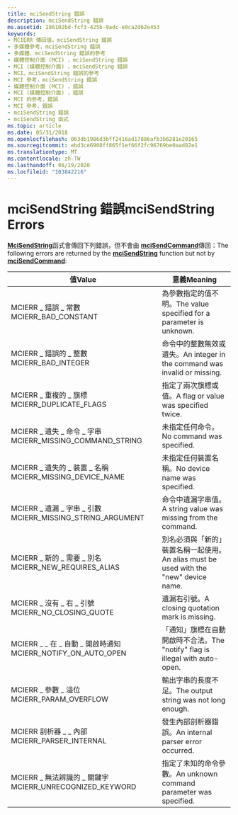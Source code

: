 ```yaml
---
title: mciSendString 錯誤
description: mciSendString 錯誤
ms.assetid: 286102bd-fcf3-425b-9adc-e0ca2d62e453
keywords:
- MCIERR 傳回值，mciSendString 錯誤
- 多媒體參考，mciSendString 錯誤
- 多媒體、mciSendString 錯誤的參考
- 媒體控制介面 (MCI) ，mciSendString 錯誤
- MCI (媒體控制介面) ，mciSendString 錯誤
- MCI、mciSendString 錯誤的參考
- MCI 參考，mciSendString 錯誤
- 媒體控制介面 (MCI) ，錯誤
- MCI (媒體控制介面) ，錯誤
- MCI 的參考，錯誤
- MCI 參考，錯誤
- mciSendString 錯誤
- mciSendString 函式
ms.topic: article
ms.date: 05/31/2018
ms.openlocfilehash: 063db1986d3bff2416ad17886afb3b6281e20165
ms.sourcegitcommit: ebd3ce6908ff865f1ef66f2fc96769be0aad82e1
ms.translationtype: MT
ms.contentlocale: zh-TW
ms.lasthandoff: 08/19/2020
ms.locfileid: "103842216"
---
```

# <a name="mcisendstring-errors"></a><span data-ttu-id="635d9-116">mciSendString 錯誤</span><span class="sxs-lookup"><span data-stu-id="635d9-116">mciSendString Errors</span></span>

<span data-ttu-id="635d9-117">[**MciSendString**](/previous-versions//dd757161(v=vs.85))函式會傳回下列錯誤，但不會由 [**mciSendCommand**](/previous-versions//dd757160(v=vs.85))傳回：</span><span class="sxs-lookup"><span data-stu-id="635d9-117">The following errors are returned by the [**mciSendString**](/previous-versions//dd757161(v=vs.85)) function but not by [**mciSendCommand**](/previous-versions//dd757160(v=vs.85)):</span></span>



| <span data-ttu-id="635d9-118">值</span><span class="sxs-lookup"><span data-stu-id="635d9-118">Value</span></span>                             | <span data-ttu-id="635d9-119">意義</span><span class="sxs-lookup"><span data-stu-id="635d9-119">Meaning</span></span>                                           |
|-----------------------------------|---------------------------------------------------|
| <span data-ttu-id="635d9-120">MCIERR \_ 錯誤 \_ 常數</span><span class="sxs-lookup"><span data-stu-id="635d9-120">MCIERR\_BAD\_CONSTANT</span></span>             | <span data-ttu-id="635d9-121">為參數指定的值不明。</span><span class="sxs-lookup"><span data-stu-id="635d9-121">The value specified for a parameter is unknown.</span></span>   |
| <span data-ttu-id="635d9-122">MCIERR \_ 錯誤的 \_ 整數</span><span class="sxs-lookup"><span data-stu-id="635d9-122">MCIERR\_BAD\_INTEGER</span></span>              | <span data-ttu-id="635d9-123">命令中的整數無效或遺失。</span><span class="sxs-lookup"><span data-stu-id="635d9-123">An integer in the command was invalid or missing.</span></span> |
| <span data-ttu-id="635d9-124">MCIERR \_ 重複的 \_ 旗標</span><span class="sxs-lookup"><span data-stu-id="635d9-124">MCIERR\_DUPLICATE\_FLAGS</span></span>          | <span data-ttu-id="635d9-125">指定了兩次旗標或值。</span><span class="sxs-lookup"><span data-stu-id="635d9-125">A flag or value was specified twice.</span></span>              |
| <span data-ttu-id="635d9-126">MCIERR \_ 遺失 \_ 命令 \_ 字串</span><span class="sxs-lookup"><span data-stu-id="635d9-126">MCIERR\_MISSING\_COMMAND\_STRING</span></span>  | <span data-ttu-id="635d9-127">未指定任何命令。</span><span class="sxs-lookup"><span data-stu-id="635d9-127">No command was specified.</span></span>                         |
| <span data-ttu-id="635d9-128">MCIERR \_ 遺失的 \_ 裝置 \_ 名稱</span><span class="sxs-lookup"><span data-stu-id="635d9-128">MCIERR\_MISSING\_DEVICE\_NAME</span></span>     | <span data-ttu-id="635d9-129">未指定任何裝置名稱。</span><span class="sxs-lookup"><span data-stu-id="635d9-129">No device name was specified.</span></span>                     |
| <span data-ttu-id="635d9-130">MCIERR \_ 遺漏 \_ 字串 \_ 引數</span><span class="sxs-lookup"><span data-stu-id="635d9-130">MCIERR\_MISSING\_STRING\_ARGUMENT</span></span> | <span data-ttu-id="635d9-131">命令中遺漏字串值。</span><span class="sxs-lookup"><span data-stu-id="635d9-131">A string value was missing from the command.</span></span>      |
| <span data-ttu-id="635d9-132">MCIERR \_ 新的 \_ 需要 \_ 別名</span><span class="sxs-lookup"><span data-stu-id="635d9-132">MCIERR\_NEW\_REQUIRES\_ALIAS</span></span>      | <span data-ttu-id="635d9-133">別名必須與「新的」裝置名稱一起使用。</span><span class="sxs-lookup"><span data-stu-id="635d9-133">An alias must be used with the "new" device name.</span></span> |
| <span data-ttu-id="635d9-134">MCIERR \_ 沒有 \_ 右 \_ 引號</span><span class="sxs-lookup"><span data-stu-id="635d9-134">MCIERR\_NO\_CLOSING\_QUOTE</span></span>        | <span data-ttu-id="635d9-135">遺漏右引號。</span><span class="sxs-lookup"><span data-stu-id="635d9-135">A closing quotation mark is missing.</span></span>              |
| <span data-ttu-id="635d9-136">MCIERR \_ \_ 在 \_ 自動 \_ 開啟時通知</span><span class="sxs-lookup"><span data-stu-id="635d9-136">MCIERR\_NOTIFY\_ON\_AUTO\_OPEN</span></span>    | <span data-ttu-id="635d9-137">「通知」旗標在自動開啟時不合法。</span><span class="sxs-lookup"><span data-stu-id="635d9-137">The "notify" flag is illegal with auto-open.</span></span>      |
| <span data-ttu-id="635d9-138">MCIERR \_ 參數 \_ 溢位</span><span class="sxs-lookup"><span data-stu-id="635d9-138">MCIERR\_PARAM\_OVERFLOW</span></span>           | <span data-ttu-id="635d9-139">輸出字串的長度不足。</span><span class="sxs-lookup"><span data-stu-id="635d9-139">The output string was not long enough.</span></span>            |
| <span data-ttu-id="635d9-140">MCIERR 剖析器 \_ \_ 內部</span><span class="sxs-lookup"><span data-stu-id="635d9-140">MCIERR\_PARSER\_INTERNAL</span></span>          | <span data-ttu-id="635d9-141">發生內部剖析器錯誤。</span><span class="sxs-lookup"><span data-stu-id="635d9-141">An internal parser error occurred.</span></span>                |
| <span data-ttu-id="635d9-142">MCIERR \_ 無法辨識的 \_ 關鍵字</span><span class="sxs-lookup"><span data-stu-id="635d9-142">MCIERR\_UNRECOGNIZED\_KEYWORD</span></span>     | <span data-ttu-id="635d9-143">指定了未知的命令參數。</span><span class="sxs-lookup"><span data-stu-id="635d9-143">An unknown command parameter was specified.</span></span>       |



 

 

 